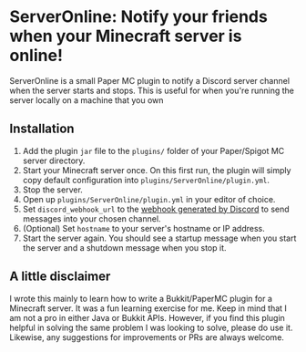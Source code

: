 # ServerOnline: Notify your friends when your Minecraft server is online!

ServerOnline is a small Paper MC plugin to notify a Discord server channel when the server starts and stops. This is
useful for when you're running the server locally on a machine that you own

## Installation

1. Add the plugin `jar` file to the `plugins/` folder of your Paper/Spigot MC server directory.
2. Start your Minecraft server once. On this first run, the plugin will simply copy default configuration into `plugins/ServerOnline/plugin.yml`.
3. Stop the server.
4. Open up `plugins/ServerOnline/plugin.yml` in your editor of choice.
5. Set `discord_webhook_url` to the [webhook generated by Discord](https://support.discord.com/hc/en-us/articles/228383668-Intro-to-Webhooks) to send messages into your chosen channel.
6. (Optional) Set `hostname` to your server's hostname or IP address.
7. Start the server again. You should see a startup message when you start the server and a shutdown message when you stop it.

## A little disclaimer

I wrote this mainly to learn how to write a Bukkit/PaperMC plugin for a Minecraft server. It was a fun learning exercise
for me. Keep in mind that I am not a pro in either Java or Bukkit APIs. However, if you find this plugin helpful in
solving the same problem I was looking to solve, please do use it. Likewise, any suggestions for improvements or PRs are
always welcome.